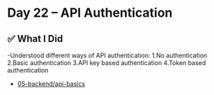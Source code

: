 # Day 22 – API Authentication

## ✅ What I Did
-Understood different ways of API authentication:
1.No authentication
2.Basic authentication
3.API key based authentication
4.Token based authentication

- [05-backend/api-basics](https://github.com/RohankumarReddy/pixels-and-tags/tree/main/05-backend/02-api-basics/API%20authentication)

 
 


